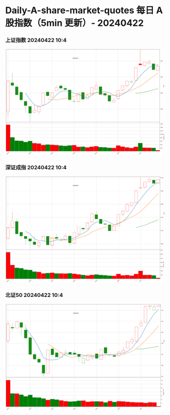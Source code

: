 
# Daily-A-share-market-quotes 每日 A 股指数（5min 更新）- 20240422

### 上证指数 20240422 10:4
![](./fig/2024/4/20240422-sh000001.png)

### 深证成指 20240422 10:4
![](./fig/2024/4/20240422-sz399001.png)

### 北证50 20240422 10:4
![](./fig/2024/4/20240422-bj899050.png)
